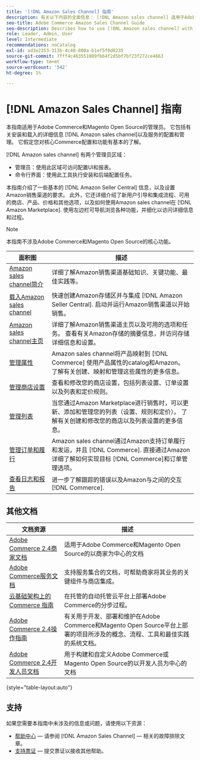 ```yaml
---
title: '[!DNL Amazon Sales Channel] 指南'
description: 有关以下内容的全面信息： [!DNL Amazon sales channel] 适用于Adobe Commerce和Magento Open Source管理员，包括安装和载入
seo-title: Adobe Commerce Amazon Sales Channel Guide
seo-description: Describes how to use [!DNL Amazon sales channel] with Adobe Commerce or Magento Open Source.
role: Leader, Admin, User
level: Intermediate
recommendations: noCatalog
exl-id: ad3e2353-313b-4c40-800a-b1ef5f0d8235
source-git-commit: 7fff4c463551089fb64f2d5bf7bf23f272ce4663
workflow-type: tm+mt
source-wordcount: '542'
ht-degree: 1%

---
```


# [!DNL Amazon Sales Channel] 指南

本指南适用于Adobe Commerce和Magento Open Source的管理员。 它包括有关安装和载入的详细信息 [!DNL Amazon sales channel]以及服务的配置和管理。 它假定您对核心Commerce配置和功能有基本的了解。

[!DNL Amazon sales channel] 有两个管理员区域：

* 管理员：使用此区域可访问配置UI和报表。
* 命令行界面：使用此工具执行安装和后端配置任务。

本指南介绍了一些基本的 [!DNL Amazon Seller Central] 信息，以及设置Amazon销售渠道的要求。 此外，它还详细介绍了新用户引导和集成流程、可用的商店、产品、价格和其他选项，以及如何使用Amazon sales channel在 [!DNL Amazon Marketplace]. 使用左边栏可导航浏览各种功能，并细化以访问详细信息和过程。

>[!NOTE]
>
>本指南不涉及Adobe Commerce和Magento Open Source的核心功能。

| 面积图 | 描述 |
|-------------------------------------------------------------|---------------------------------------------------------------------------------------------------------------------------------------------------------------------------------------------------------------|
| [Amazon sales channel简介](./overview.md) | 详细了解Amazon销售渠道基础知识、关键功能、最佳实践等。 |
| [载入Amazon sales channel](./amazon-onboarding-home.md) | 快速创建Amazon存储区并与集成 [!DNL Amazon Seller Central]. 启动并运行Amazon销售渠道以开始销售。 |
| [Amazon sales channel主页](./amazon-sales-channel-home.md) | 详细了解Amazon销售渠道主页以及可用的选项和任务。 查看有关Amazon存储的摘要信息，并访问存储详细信息和设置。 |
| [管理属性](./attributes-view.md) | Amazon sales channel将产品映射到 [!DNL Commerce] 使用产品属性的catalog和Amazon。 了解有关创建、映射和管理这些属性的更多信息。 |
| [管理商店设置](./ob-store-review.md) | 查看和修改您的商店设置，包括列表设置、订单设置以及列表和定价规则。 |
| [管理列表](./managing-product-listings.md) | 当您通过Amazon Marketplace进行销售时，可以更新、添加和管理您的列表（设置、规则和定价）。 了解有关创建和修改您的商店以及列表设置的更多信息。 |
| [管理订单和履行](./managing-orders.md) | Amazon sales channel通过Amazon支持订单履行和发运，并且 [!DNL Commerce]. 直接通过Amazon详细了解如何实现目标 [!DNL Commerce]和订单管理选项。 |
| [查看日志和报告](./amazon-logs-reports.md) | 进一步了解跟踪的错误以及Amazon与之间的交互 [!DNL Commerce]. |

## 其他文档

| 文档资源 | 描述 |
|---------------------------------------------------------------------------------------------------------------------------------------|----------------------------------------------------------------------------------------------------------------------------------------------------------------------------------------|
| [Adobe Commerce 2.4商家文档](https://experienceleague.adobe.com/docs/commerce-admin/user-guides/home.html) | 适用于Adobe Commerce和Magento Open Source的以商家为中心的文档 |
| [Adobe Commerce服务文档](https://experienceleague.adobe.com/docs/commerce-merchant-services/user-guides/home.html) | 支持服务集合的文档，可帮助商家将其业务的关键组件与商店集成。 |
| [云基础架构上的 Commerce 指南](https://experienceleague.adobe.com/docs/commerce-cloud-service/user-guide/overview.html) | 在托管的自动托管云平台上部署Adobe Commerce的分步过程。 |
| [Adobe Commerce 2.4操作指南](https://experienceleague.adobe.com/docs/commerce-operations/operational-guides/home.html) | 有关用于开发、部署和维护在Adobe Commerce和Magento Open Source平台上部署的项目所涉及的概念、流程、工具和最佳实践的系统文档。 |
| [Adobe Commerce 2.4开发人员文档](https://developer.adobe.com/commerce/docs) | 用于构建和自定义Adobe Commerce或Magento Open Source的以开发人员为中心的文档 |

{style="table-layout:auto"}

## 支持

如果您需要本指南中未涉及的信息或问题，请使用以下资源：

* [帮助中心](https://support.magento.com/hc/en-us) — 请参阅 [!DNL Amazon Sales Channel] — 相关的故障排除文章。
* [支持票证](https://support.magento.com/hc/en-us/articles/360000913794#submit-ticket) — 提交票证以接收其他帮助。
